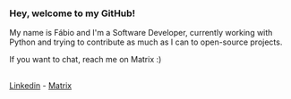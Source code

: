 ### Hey, welcome to my GitHub!

My name is Fábio and I'm a Software Developer, currently working with Python and trying to contribute as much as I can to open-source projects.

If you want to chat, reach me on Matrix :)

##

[Linkedin](https://www.linkedin.com/in/fabio-barkoski/) - [Matrix](https://matrix.to/#/@fabiovb:matrix.org)
